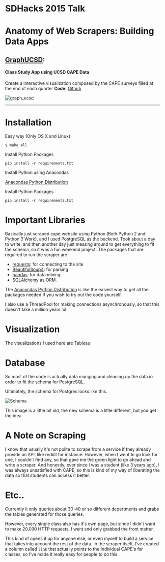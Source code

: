 # SDHacks 2015 Talk

# Anatomy of Web Scrapers: Building Data Apps

## [GraphUCSD](https://tabsoft.co/1B96Keb):

#### Class Study App using UCSD CAPE Data
Create a interactive visualization composed by the CAPE surveys filled at the end of each quarter
__Code__: [Github](https://gist.github.com/jjangsangy/ef0d9b534c5f4ab58422)

![graph_ucsd](http://i.imgur.com/DufDtIE.png)

------

# Installation

Easy way (Only OS X and Linux)

```
$ make all
```

Install Python Packages
```
pip install -r requirements.txt
```

Install Python using Anacondas

[Anacondas Python Distribution](http://continuum.io/downloads)

Install Python Packages
```
pip install -r requirements.txt
```

# Important Libraries

Basically just scraped cape website using Python (Both Python 2 and Python 3 Work), and I used PostgreSQL as the backend. Took about a day to write, and then another day just messing around to get everything to fit the schema, so it was a fun weekend project. The packages that are required to run the scraper are

* [requests](https://github.com/kennethreitz/requests): for connecting to the site
* [BeautifulSoup4](https://github.com/jjangsangy/BeautifulSoup4): for parsing
* [pandas](http://pandas.pydata.org/):  for data mining
* [SQLAlchemy](http://www.sqlalchemy.org/) as ORM.

The [Anacondas Python Distribution](https://store.continuum.io/cshop/anaconda/) is like the easiest way to get all the packages needed if you wish to try out the code yourself.

I also use a ThreadPool for making connections asynchronously, so that this doesn't take a million years lol.

# Visualization

The visualizations I used here are Tableau

# Database

So most of the code is actually data munging and cleaning up the data in order to fit the schema for PostgreSQL. 

Ultimately, the schema for Postgres looks like this.

![Schema](http://i.imgur.com/JpMoiIz.jpg?1)

This image is a little bit old, the new schema is a little different, but you get the idea.


# A Note on Scraping

I know that usually it's not polite to scrape from a service if they already provide an API, like reddit for instance. However, when I went to go look for one, I couldn't find any, so that gave me the green light to go ahead and write a scraper. And honestly, ever since I was a student (like 3 years ago), I was always unsatisfied with CAPE, so this is kind of my way of liberating the data so that students can access it better.

# Etc..

Currently it only queries about 30-40 or so different departments and grabs the tables generated for those queries.

However, every single class also has it's own page, but since I didn't want to make 20,000 HTTP requests, I went and only grabbed the front matter.

This kind of opens it up for anyone else, or even myself to build a service that takes into account the rest of the data. In the scraper itself, I've created a column called `link` that actually points to the individual CAPE's for classes, so I've made it really easy for people to do this.

